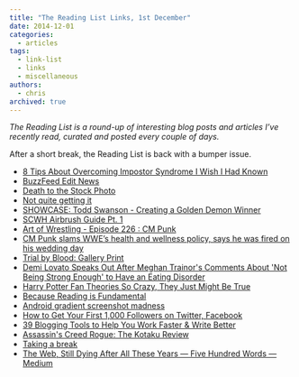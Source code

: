 ```yaml
---
title: "The Reading List Links, 1st December"
date: 2014-12-01
categories:
  - articles
tags:
  - link-list
  - links
  - miscellaneous
authors:
  - chris
archived: true
---
```


_The Reading List is a round-up of interesting blog posts and articles I’ve recently read, curated and posted every couple of days._

After a short break, the Reading List is back with a bumper issue.

- [8 Tips About Overcoming Impostor Syndrome I Wish I Had Known](http://buff.ly/1x6s1Hp)
- [BuzzFeed Edit News](http://buzzfeed.com/bensmith/why-buzzfeed-doesnt-do-clickbait)
- [Death to the Stock Photo](http://deathtothestockphoto.com)
- [Not quite getting it](http://wingsoverscotland.com/not-quite-getting-it)
- [SHOWCASE: Todd Swanson - Creating a Golden Demon Winner](http://belloflostsouls.net/2014/11/showcase-todd-swanson-creating-golden.html#more)
- [SCWH Airbrush Guide Pt. 1](http://belloflostsouls.net/2014/11/scwh-airbrush-guide-pt-1.html)
- [Art of Wrestling - Episode 226 : CM Punk](https://m.youtube.com/watch?v=zxHRJnZsinQ)
- [CM Punk slams WWE’s health and wellness policy, says he was fired on his wedding day](http://washingtonpost.com/blogs/early-lead/wp/2014/11/28/cm-punk-slams-wwes-health-and-wellness-policy-says-he-was-fired-on-his-wedding-day)
- [Trial by Blood: Gallery Print](http://blacklibrary.com/exclusive-products/trial-by-blood-gallery-print.html)
- [Demi Lovato Speaks Out After Meghan Trainor's Comments About 'Not Being Strong Enough' to Have an Eating Disorder](http://womenshealthmag.com/life/demi-lovato-response-meghan-trainor-eating-disorder-comment)
- [Harry Potter Fan Theories So Crazy, They Just Might Be True](http://bit.ly/1pnv4tl)
- [Because Reading is Fundamental](http://blog.codinghorror.com/because-reading-is-fundamental-2)
- [Android gradient screenshot madness](http://quirksmode.org/blog/archives/2014/11/android_gradien.html)
- [How to Get Your First 1,000 Followers on Twitter, Facebook](http://buff.ly/1xWW9qk)
- [39 Blogging Tools to Help You Work Faster & Write Better](https://blog.bufferapp.com/blogging-tools)
- [Assassin's Creed Rogue: The Kotaku Review](http://bit.ly/1xKWGeJ)
- [Taking a break](http://blog.bellebethcooper.com/break.html)
- [The Web, Still Dying After All These Years — Five Hundred Words — Medium](https://medium.com/five-hundred-words/the-web-still-dying-after-all-these-years-66cc2c9db8c9)

